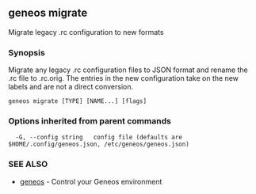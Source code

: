 ## geneos migrate

Migrate legacy .rc configuration to new formats

### Synopsis


Migrate any legacy .rc configuration files to JSON format and
rename the .rc file to .rc.orig. The entries in the new configuration
take on the new labels and are not a direct conversion.


```
geneos migrate [TYPE] [NAME...] [flags]
```

### Options inherited from parent commands

```
  -G, --config string   config file (defaults are $HOME/.config/geneos.json, /etc/geneos/geneos.json)
```

### SEE ALSO

* [geneos](geneos.md)	 - Control your Geneos environment

